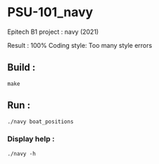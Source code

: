 # PSU-101_navy
Epitech B1 project : navy (2021)

Result : 100%
Coding style: Too many style errors

## Build :
`make`

## Run : 
`./navy boat_positions`
### Display help :
`./navy -h`
